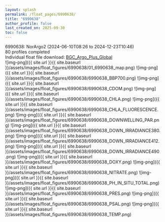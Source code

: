 ```yaml
---
layout: splash
permalink: /float_pages/6990638/
title: "6990638"
author_profile: false
last_created_on: 2025-09-30
toc: false
---
```

 
6990638: NorArgo2 (2024-06-10T08:26 to 2024-12-23T10:46)\
80 profiles completed\
Individual float file download: [BGC_Argo_Plus_Global](https://ftp.soest.hawaii.edu/bgc_argo_plus/Individual_Floats/outliers_removed/6990638_Sprof_processed.nc)\
![img-png]({{ site.url }}{{ site.baseurl }}/assets/images/float_figures/6990638/01_6990638_map.png)
![img-png]({{ site.url }}{{ site.baseurl }}/assets/images/float_figures/6990638/6990638_BBP700.png)
![img-png]({{ site.url }}{{ site.baseurl }}/assets/images/float_figures/6990638/6990638_CDOM.png)
![img-png]({{ site.url }}{{ site.baseurl }}/assets/images/float_figures/6990638/6990638_CHLA.png)
![img-png]({{ site.url }}{{ site.baseurl }}/assets/images/float_figures/6990638/6990638_CHLA_FLUORESCENCE.png)
![img-png]({{ site.url }}{{ site.baseurl }}/assets/images/float_figures/6990638/6990638_DOWNWELLING_PAR.png)
![img-png]({{ site.url }}{{ site.baseurl }}/assets/images/float_figures/6990638/6990638_DOWN_IRRADIANCE380.png)
![img-png]({{ site.url }}{{ site.baseurl }}/assets/images/float_figures/6990638/6990638_DOWN_IRRADIANCE412.png)
![img-png]({{ site.url }}{{ site.baseurl }}/assets/images/float_figures/6990638/6990638_DOWN_IRRADIANCE490.png)
![img-png]({{ site.url }}{{ site.baseurl }}/assets/images/float_figures/6990638/6990638_DOXY.png)
![img-png]({{ site.url }}{{ site.baseurl }}/assets/images/float_figures/6990638/6990638_NITRATE.png)
![img-png]({{ site.url }}{{ site.baseurl }}/assets/images/float_figures/6990638/6990638_PH_IN_SITU_TOTAL.png)
![img-png]({{ site.url }}{{ site.baseurl }}/assets/images/float_figures/6990638/6990638_PRES.png)
![img-png]({{ site.url }}{{ site.baseurl }}/assets/images/float_figures/6990638/6990638_PSAL.png)
![img-png]({{ site.url }}{{ site.baseurl }}/assets/images/float_figures/6990638/6990638_TEMP.png)
